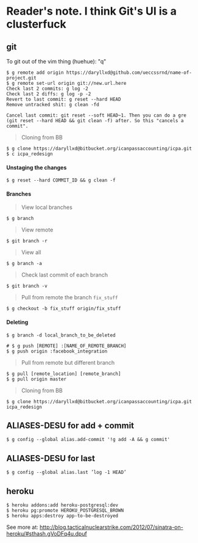 # Reader's note. I think Git's UI is a clusterfuck

## git

To git out of the vim thing (huehue): "q" 

    $ g remote add origin https://daryllxd@github.com/ueccssrnd/name-of-project.git
    $ g remote set-url origin git://new.url.here
    Check last 2 commits: g log -2
    Check last 2 diffs: g log -p -2
    Revert to last commit: g reset --hard HEAD
    Remove untracked shit: g clean -fd

    Cancel last commit: git reset --soft HEAD~1. Then you can do a gre (git reset --hard HEAD && git clean -f) after. So this "cancels a commit".


> Cloning from BB

    $ g clone https://daryllxd@bitbucket.org/icanpassaccounting/icpa.git 
    $ c icpa_redesign

#### Unstaging the changes

    $ g reset --hard COMMIT_ID && g clean -f

#### Branches

> View local branches

    $ g branch 

> View remote

    $ git branch -r

> View all

    $ g branch -a

> Check last commit of each branch

    $ git branch -v

> Pull from remote the branch `fix_stuff`

    $ g checkout -b fix_stuff origin/fix_stuff

#### Deleting

    $ g branch -d local_branch_to_be_deleted
    
    # $ g push [REMOTE] :[NAME_OF_REMOTE_BRANCH]
    $ g push origin :facebook_integration

> Pull from remote but different branch

    $ g pull [remote_location] [remote_branch]
    $ g pull origin master

> Cloning from BB

    $ g clone https://daryllxd@bitbucket.org/icanpassaccounting/icpa.git icpa_redesign

## ALIASES-DESU for add + commit

    $ g config --global alias.add-commit '!g add -A && g commit'

## ALIASES-DESU for last

    $ g config --global alias.last ’log -1 HEAD’

## heroku

    $ heroku addons:add heroku-postgresql:dev
    $ heroku pg:promote HEROKU_POSTGRESQL_BROWN
    $ heroku apps:destroy app-to-be-destroyed

See more at: http://blog.tacticalnuclearstrike.com/2012/07/sinatra-on-heroku/#sthash.gVoDFq4u.dpuf
